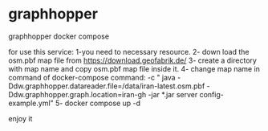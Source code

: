 # graphhopper
graphhopper docker compose  

for use this service:
1-you need to necessary resource.
2- down load the osm.pbf map file from https://download.geofabrik.de/ 
3- create a directory with map name and copy osm.pbf map file inside it.
4- change map name in command of docker-compose 
  command: -c " java -Ddw.graphhopper.datareader.file=/data/iran-latest.osm.pbf -Ddw.graphhopper.graph.location=iran-gh -jar *.jar  server config-example.yml"
5- docker compose up -d 

enjoy it

